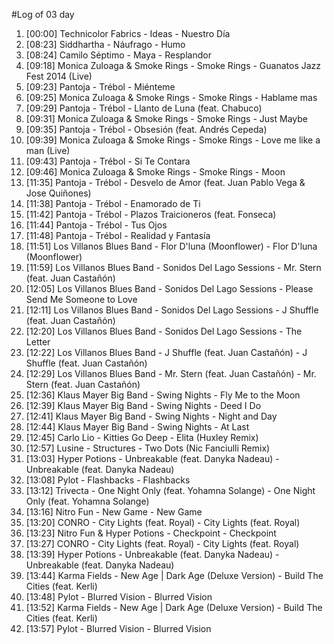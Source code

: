 #Log of 03 day

1. [00:00] Technicolor Fabrics - Ideas - Nuestro Día
1. [08:23] Siddhartha - Náufrago - Humo
1. [08:24] Camilo Séptimo - Maya - Resplandor
1. [09:18] Monica Zuloaga & Smoke Rings - Smoke Rings - Guanatos Jazz Fest 2014 (Live)
1. [09:23] Pantoja - Trébol - Miénteme
1. [09:25] Monica Zuloaga & Smoke Rings - Smoke Rings - Hablame mas
1. [09:29] Pantoja - Trébol - Llanto de Luna (feat. Chabuco)
1. [09:31] Monica Zuloaga & Smoke Rings - Smoke Rings - Just Maybe
1. [09:35] Pantoja - Trébol - Obsesión (feat. Andrés Cepeda)
1. [09:39] Monica Zuloaga & Smoke Rings - Smoke Rings - Love me like a man (Live)
1. [09:43] Pantoja - Trébol - Si Te Contara
1. [09:46] Monica Zuloaga & Smoke Rings - Smoke Rings - Moon
1. [11:35] Pantoja - Trébol - Desvelo de Amor (feat. Juan Pablo Vega & Jose Quiñones)
1. [11:38] Pantoja - Trébol - Enamorado de Ti
1. [11:42] Pantoja - Trébol - Plazos Traicioneros (feat. Fonseca)
1. [11:44] Pantoja - Trébol - Tus Ojos
1. [11:48] Pantoja - Trébol - Realidad y Fantasía
1. [11:51] Los Villanos Blues Band - Flor D'luna (Moonflower) - Flor D'luna (Moonflower)
1. [11:59] Los Villanos Blues Band - Sonidos Del Lago Sessions - Mr. Stern (feat. Juan Castañón)
1. [12:05] Los Villanos Blues Band - Sonidos Del Lago Sessions - Please Send Me Someone to Love
1. [12:11] Los Villanos Blues Band - Sonidos Del Lago Sessions - J Shuffle (feat. Juan Castañón)
1. [12:20] Los Villanos Blues Band - Sonidos Del Lago Sessions - The Letter
1. [12:22] Los Villanos Blues Band - J Shuffle (feat. Juan Castañón) - J Shuffle (feat. Juan Castañón)
1. [12:29] Los Villanos Blues Band - Mr. Stern (feat. Juan Castañón) - Mr. Stern (feat. Juan Castañón)
1. [12:36] Klaus Mayer Big Band - Swing Nights - Fly Me to the Moon
1. [12:39] Klaus Mayer Big Band - Swing Nights - Deed I Do
1. [12:41] Klaus Mayer Big Band - Swing Nights - Night and Day
1. [12:44] Klaus Mayer Big Band - Swing Nights - At Last
1. [12:45] Carlo Lio - Kitties Go Deep - Elita (Huxley Remix)
1. [12:57] Lusine - Structures - Two Dots (Nic Fanciulli Remix)
1. [13:03] Hyper Potions - Unbreakable (feat. Danyka Nadeau) - Unbreakable (feat. Danyka Nadeau)
1. [13:08] Pylot - Flashbacks - Flashbacks
1. [13:12] Trivecta - One Night Only (feat. Yohamna Solange) - One Night Only (feat. Yohamna Solange)
1. [13:16] Nitro Fun - New Game - New Game
1. [13:20] CONRO - City Lights (feat. Royal) - City Lights (feat. Royal)
1. [13:23] Nitro Fun & Hyper Potions - Checkpoint - Checkpoint
1. [13:27] CONRO - City Lights (feat. Royal) - City Lights (feat. Royal)
1. [13:39] Hyper Potions - Unbreakable (feat. Danyka Nadeau) - Unbreakable (feat. Danyka Nadeau)
1. [13:44] Karma Fields - New Age | Dark Age (Deluxe Version) - Build The Cities (feat. Kerli)
1. [13:48] Pylot - Blurred Vision - Blurred Vision
1. [13:52] Karma Fields - New Age | Dark Age (Deluxe Version) - Build The Cities (feat. Kerli)
1. [13:57] Pylot - Blurred Vision - Blurred Vision
